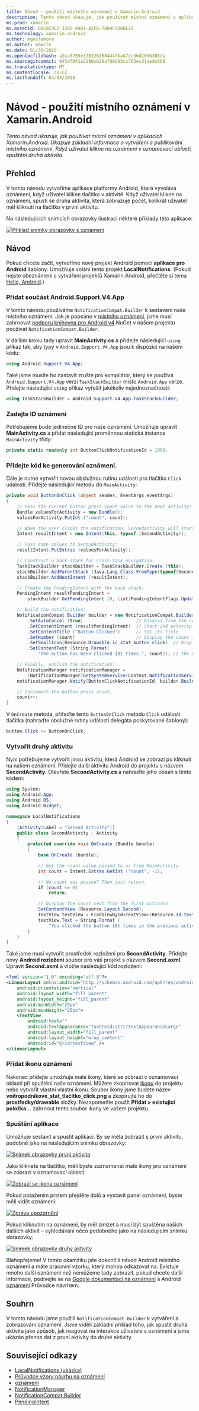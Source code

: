 ```yaml
---
title: Návod - použití místního oznámení v Xamarin.Android
description: Tento návod ukazuje, jak používat místní oznámení v aplikacích Xamarin.Android. Ukazuje základní informace o vytváření a publikování místního oznámení. Když uživatel klikne na oznámení v oznamovací oblasti, spuštění druhá aktivita.
ms.prod: xamarin
ms.assetid: D8C6C9E2-3282-49D1-A2F6-78A4F3306E29
ms.technology: xamarin-android
author: mgmclemore
ms.author: mamcle
ms.date: 01/30/2018
ms.openlocfilehash: a2ca3755e3201263584447ba47ec36d2096386da
ms.sourcegitcommit: 945df041e2180cb20af08b83cc703ecd1aedc6b0
ms.translationtype: MT
ms.contentlocale: cs-CZ
ms.lasthandoff: 04/04/2018
---
```

# <a name="walkthrough---using-local-notifications-in-xamarinandroid"></a>Návod - použití místního oznámení v Xamarin.Android

_Tento návod ukazuje, jak používat místní oznámení v aplikacích Xamarin.Android. Ukazuje základní informace o vytváření a publikování místního oznámení. Když uživatel klikne na oznámení v oznamovací oblasti, spuštění druhá aktivita._


## <a name="overview"></a>Přehled

V tomto návodu vytvoříme aplikace platformy Android, která vyvolává oznámení, když uživatel klikne tlačítko v aktivitě. Když uživatel klikne na oznámení, spustí se druhá aktivita, která zobrazuje počet, kolikrát uživatel měl kliknutí na tlačítko v první aktivitu.

Na následujících snímcích obrazovky ilustraci některé příklady této aplikace:

[![Příklad snímky obrazovky s oznámení](local-notifications-walkthrough-images/1-overview-sml.png)](local-notifications-walkthrough-images/1-overview.png#lightbox)



## <a name="walkthrough"></a>Návod

Pokud chcete začít, vytvoříme nový projekt Android pomocí **aplikace pro Android** šablony. Umožňuje volání tento projekt **LocalNotifications**. (Pokud nejste obeznámeni s vytváření projektů Xamarin.Android, přečtěte si téma [Hello, Android](~/android/get-started/hello-android/hello-android-quickstart.md).)


### <a name="add-the-androidsupportv4app-component"></a>Přidat součást Android.Support.V4.App

V tomto návodu používáme `NotificationCompat.Builder` k sestavení naše místního oznámení. Jak je popsáno v [místního oznámení](~/android/app-fundamentals/notifications/local-notifications.md), jsme musí zahrnovat [podporu knihovna pro Android v4](https://www.nuget.org/packages/Xamarin.Android.Support.v4/) NuGet v našem projektu používat `NotificationCompat.Builder`.

V dalším kroku tady upravit **MainActivity.cs** a přidejte následující `using` příkaz tak, aby typy v `Android.Support.V4.App` jsou k dispozici na našem kódu:

```csharp
using Android.Support.V4.App;
```

Také jsme musíte ho nastavit zrušte pro kompilátor, který se používá `Android.Support.V4.App` verzi `TaskStackBuilder` místo `Android.App` verze. Přidejte následující `using` příkaz vyřešit jakékoliv nejednoznačnosti:

```csharp
using TaskStackBuilder = Android.Support.V4.App.TaskStackBuilder;
```


### <a name="define-the-notification-id"></a>Zadejte ID oznámení

Potřebujeme bude jedinečné ID pro naše oznámení. Umožňuje upravit **MainActivity.cs** a přidat následující proměnnou statická instance `MainActivity` třídy:

```csharp
private static readonly int ButtonClickNotificationId = 1000;
```


### <a name="add-code-to-generate-the-notification"></a>Přidejte kód ke generování oznámení.

Dále je nutné vytvořit novou obslužnou rutinu události pro tlačítko `Click` událostí. Přidejte následující metodu do `MainActivity`:

```csharp
private void ButtonOnClick (object sender, EventArgs eventArgs)
{
    // Pass the current button press count value to the next activity:
    Bundle valuesForActivity = new Bundle();
    valuesForActivity.PutInt ("count", count);

    // When the user clicks the notification, SecondActivity will start up.
    Intent resultIntent = new Intent(this, typeof (SecondActivity));

    // Pass some values to SecondActivity:
    resultIntent.PutExtras (valuesForActivity);

    // Construct a back stack for cross-task navigation:
    TaskStackBuilder stackBuilder = TaskStackBuilder.Create (this);
    stackBuilder.AddParentStack (Java.Lang.Class.FromType(typeof(SecondActivity)));
    stackBuilder.AddNextIntent (resultIntent);

    // Create the PendingIntent with the back stack:            
    PendingIntent resultPendingIntent =
        stackBuilder.GetPendingIntent (0, (int)PendingIntentFlags.UpdateCurrent);

    // Build the notification:
    NotificationCompat.Builder builder = new NotificationCompat.Builder (this)
        .SetAutoCancel (true)                    // Dismiss from the notif. area when clicked
        .SetContentIntent (resultPendingIntent)  // Start 2nd activity when the intent is clicked.
        .SetContentTitle ("Button Clicked")      // Set its title
        .SetNumber (count)                       // Display the count in the Content Info
        .SetSmallIcon(Resource.Drawable.ic_stat_button_click)  // Display this icon
        .SetContentText (String.Format(
            "The button has been clicked {0} times.", count)); // The message to display.

    // Finally, publish the notification:
    NotificationManager notificationManager =
        (NotificationManager)GetSystemService(Context.NotificationService);
    notificationManager.Notify(ButtonClickNotificationId, builder.Build());

    // Increment the button press count:
    count++;
}
```

V `OnCreate` metoda, přiřaďte tento `ButtonOnClick` metodu `Click` události tlačítka (nahraďte obslužné rutiny události delegáta poskytované šablony):

```csharp
button.Click += ButtonOnClick;
```


### <a name="create-a-second-activity"></a>Vytvořit druhý aktivitu

Nyní potřebujeme vytvořit jinou aktivitu, která Android se zobrazí po kliknutí na našem oznámení. Přidejte další aktivitu Android do projektu s názvem **SecondActivity**. Otevřete **SecondActivity.cs** a nahraďte jeho obsah s tímto kódem:

```csharp
using System;
using Android.App;
using Android.OS;
using Android.Widget;

namespace LocalNotifications
{
    [Activity(Label = "Second Activity")]
    public class SecondActivity : Activity
    {
        protected override void OnCreate (Bundle bundle)
        {
            base.OnCreate (bundle);

            // Get the count value passed to us from MainActivity:
            int count = Intent.Extras.GetInt ("count", -1);

            // No count was passed? Then just return.
            if (count <= 0)
                return;

            // Display the count sent from the first activity:
            SetContentView (Resource.Layout.Second);
            TextView textView = FindViewById<TextView>(Resource.Id.textView);
            textView.Text = String.Format (
                "You clicked the button {0} times in the previous activity.", count);
        }
    }
}
```

Také jsme musí vytvořit prostředek rozložení pro **SecondActivity**. Přidejte nový **Android rozložení** soubor pro váš projekt s názvem **Second.axml**. Upravit **Second.axml** a vložte následující kód rozložení:

```xml
<?xml version="1.0" encoding="utf-8"?>
<LinearLayout xmlns:android="http://schemas.android.com/apk/res/android"
    android:orientation="vertical"
    android:layout_width="fill_parent"
    android:layout_height="fill_parent"
    android:minWidth="25px"
    android:minHeight="25px">
    <TextView
        android:text=""
        android:textAppearance="?android:attr/textAppearanceLarge"
        android:layout_width="fill_parent"
        android:layout_height="wrap_content"
        android:id="@+id/textView" />
</LinearLayout>
```


### <a name="add-a-notification-icon"></a>Přidat ikonu oznámení

Nakonec přidejte umožňuje malé ikony, které se zobrazí v oznamovací oblasti při spuštění naše oznámení. Můžete zkopírovat [ikonu](local-notifications-walkthrough-images/ic-stat-button-click.png) do projektu nebo vytvořit vlastní vlastní ikonu. Soubor ikony jsme budete název **vnitropodnikové\_stat\_tlačítko\_click.png** a zkopírujte ho do **prostředky/drawable** složky. Nezapomeňte použít **Přidat > existující položka...**  zahrnout tento soubor ikony ve vašem projektu.


### <a name="run-the-application"></a>Spuštění aplikace

Umožňuje sestavit a spustit aplikaci. By se měla zobrazit s první aktivitu, podobně jako na následujícím snímku obrazovky:

[![Snímek obrazovky první aktivita](local-notifications-walkthrough-images/2-start-screen-sml.png)](local-notifications-walkthrough-images/2-start-screen.png#lightbox)

Jako kliknete na tlačítko, měli byste zaznamenat malé ikony pro oznámení se zobrazí v oznamovací oblasti:

[![Zobrazí se ikona oznámení](local-notifications-walkthrough-images/3-notification-icon-sml.png)](local-notifications-walkthrough-images/3-notification-icon.png#lightbox)

Pokud potažením prstem přejděte dolů a vystavit panel oznámení, byste měli vidět oznámení:

[![Zpráva upozornění](local-notifications-walkthrough-images/4-notifications-sml.png)](local-notifications-walkthrough-images/4-notifications.png#lightbox)

Pokud kliknutím na oznámení, by měl zmizet a musí být spuštěna našich dalších aktivit &ndash; vyhledávání něco podobného jako na následujícím snímku obrazovky:

[![Snímek obrazovky druhý aktivity](local-notifications-walkthrough-images/5-second-activity-sml.png)](local-notifications-walkthrough-images/5-second-activity.png#lightbox)

Blahopřejeme! V tomto okamžiku jste dokončili návod Android místního oznámení a máte pracovní vzorku, který mohou odkazovat na. Existuje mnoho další oznámení než nemůžeme tady zobrazit, pokud chcete další informace, podívejte se na [Google dokumentaci na oznámení](http://developer.android.com/guide/topics/ui/notifiers/notifications.html) a Android [oznámení](http://developer.android.com/design/patterns/notifications.html) Průvodce návrhem.



## <a name="summary"></a>Souhrn

V tomto návodu jsme použili `NotificationCompat.Builder` k vytváření a zobrazování oznámení. Jsme viděli základní příklad toho, jak spustit druhá aktivita jako způsob, jak reagovat na interakce uživatele s oznámení a jsme ukázán přenos dat z první aktivity do druhé aktivity.


## <a name="related-links"></a>Související odkazy

- [LocalNotifications (ukázka)](https://developer.xamarin.com/samples/monodroid/LocalNotifications/)
- [Průvodce vzory návrhu na oznámení](http://developer.android.com/design/patterns/notifications.html)
- [oznámení](https://developer.xamarin.com/api/type/Android.App.Notification/)
- [NotificationManager](https://developer.xamarin.com/api/type/Android.App.NotificationManager/)
- [NotificationCompat.Builder](https://developer.android.com/reference/android/support/v4/app/NotificationCompat.Builder.html)
- [PendingIntent](https://developer.xamarin.com/api/type/Android.App.PendingIntent/)
